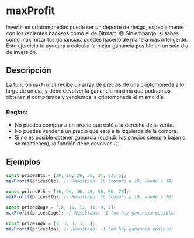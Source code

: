 # maxProfit

Invertir en criptomonedas puede ser un deporte de riesgo, especialmente con los recientes hackeos como el de Bitmart. 😅 Sin embargo, si sabes cómo maximizar tus ganancias, puedes hacerlo de manera más inteligente. Este ejercicio te ayudará a calcular la mejor ganancia posible en un solo día de inversión.

## Descripción

La función `maxProfit` recibe un array de precios de una criptomoneda a lo largo de un día, y debe devolver la ganancia máxima que podríamos obtener si compramos y vendemos la criptomoneda el mismo día.

### Reglas:
- No puedes comprar a un precio que esté a la derecha de la venta.
- No puedes vender a un precio que esté a la izquierda de la compra.
- Si no es posible obtener ganancia (cuando los precios siempre bajan o se mantienen), la función debe devolver `-1`.

## Ejemplos

```js
const pricesBtc = [39, 18, 29, 25, 34, 32, 5];
maxProfit(pricesBtc); // Resultado: 16 (compra a 18, vende a 34)

const pricesEth = [10, 20, 30, 40, 50, 60, 70];
maxProfit(pricesEth); // Resultado: 60 (compra a 10, vende a 70)

const pricesDoge = [18, 15, 12, 11, 9, 7];
maxProfit(pricesDoge); // Resultado: -1 (no hay ganancia posible)

const pricesAda = [3, 3, 3, 3, 3];
maxProfit(pricesAda); // Resultado: -1 (no hay ganancia posible)
